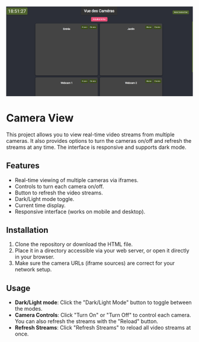 ![Preview Image](preview.png)
# Camera View

This project allows you to view real-time video streams from multiple cameras. It also provides options to turn the cameras on/off and refresh the streams at any time. The interface is responsive and supports dark mode.

## Features

- Real-time viewing of multiple cameras via iframes.
- Controls to turn each camera on/off.
- Button to refresh the video streams.
- Dark/Light mode toggle.
- Current time display.
- Responsive interface (works on mobile and desktop).

## Installation

1. Clone the repository or download the HTML file.
2. Place it in a directory accessible via your web server, or open it directly in your browser.
3. Make sure the camera URLs (iframe sources) are correct for your network setup.

## Usage

- **Dark/Light mode**: Click the "Dark/Light Mode" button to toggle between the modes.
- **Camera Controls**: Click "Turn On" or "Turn Off" to control each camera. You can also refresh the streams with the "Reload" button.
- **Refresh Streams**: Click "Refresh Streams" to reload all video streams at once.
